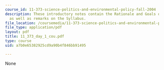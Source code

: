 ```yaml
---
course_id: 11-373-science-politics-and-environmental-policy-fall-2004
description: These introductory notes contain the Rationale and Goals of the Course,
  as well as remarks on the Syllabus.
file_location: /coursemedia/11-373-science-politics-and-environmental-policy-fall-2004/a7b0e65382925cd9a90b4f846bb91495_11_373_day_1_cou.pdf
file_type: application/pdf
layout: pdf
title: 11_373_day_1_cou.pdf
type: course
uid: a7b0e65382925cd9a90b4f846bb91495

---
```

None